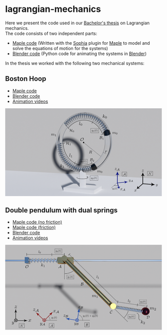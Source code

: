 # lagrangian-mechanics

Here we present the code used in our [Bachelor's thesis](http://filipstrand.com/) on Lagrangian mechanics.  
The code consists of two independent parts: 

* [Maple code](https://github.com/filipstrand/lagrangian-mechanics/blob/master/maple_code) (Written with the [Sophia](http://www.mech.kth.se/~nap/F_fk/sophia/) plugin for [Maple](https://www.maplesoft.com/products/Maple/) to model and solve the equations of motion for the systems)
* [Blender code](https://github.com/filipstrand/lagrangian-mechanics/blob/master/blender_code) (Python code for animating the systems in [Blender](https://www.blender.org))

In the thesis we worked with the following two mechanical systems:   

## Boston Hoop

* [Maple code](https://github.com/filipstrand/lagrangian-mechanics/blob/master/maple_code/boston_hoop.mpl)
* [Blender code](https://github.com/filipstrand/lagrangian-mechanics/blob/master/blender_code/boston_hoop_blender.py)
* [Animation videos](https://www.youtube.com/watch?v=cKMxSKV5acQ)

![alt tag](https://raw.githubusercontent.com/filipstrand/lagrangian-mechanics/master/images/Boston_hoop.png)



## Double pendulum with dual springs

* [Maple code (no friction)](https://github.com/filipstrand/lagrangian-mechanics/blob/master/maple_code/double_pendulum.mpl)
* [Maple code (friction)](https://github.com/filipstrand/lagrangian-mechanics/blob/master/maple_code/double_pendulum_friction.mpl)
* [Blender code](https://github.com/filipstrand/lagrangian-mechanics/blob/master/blender_code/double_pendulum_blender.py)
* [Animation videos](http://filipstrand.com/)

![alt tag](https://raw.githubusercontent.com/filipstrand/lagrangian-mechanics/master/images/Double_pendulum.png)




